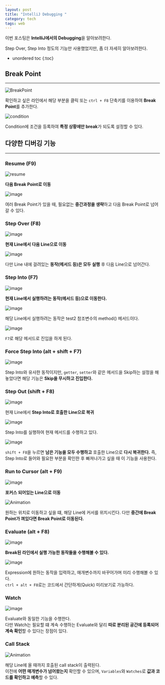 ```yaml
---
layout: post
title: "IntelliJ Debugging "
category: tech
tags: web
---
```


이번 포스팅은 **IntelliJ에서의 Debugging**을 알아보려한다.

Step Over, Step Into 정도의 기능만 사용했었지만, 좀 더 자세히 알아보려한다.

* unordered toc
{:toc}

## Break Point
---

![BreakPoint](https://user-images.githubusercontent.com/44282342/168419934-28b7f045-c55f-4cff-9346-9521404513f4.png)

확인하고 싶은 라인에서 해당 부분을 클릭 또는 `ctrl + F8` 단축키를 이용하여 **Break Point**를 추가한다.

![condition](https://user-images.githubusercontent.com/44282342/168420003-46b55247-5108-4f66-b9a3-099b599de381.png)

Condition에 조건을 등록하여 **특정 상황에만 break**가 되도록 설정할 수 있다.

## 다양한 디버깅 기능
---

### **Resume (F9)**

![resume](https://user-images.githubusercontent.com/44282342/168420098-c0b596b1-8031-40f2-91e0-1ad5274f4b67.png)

**다음 Break Point로 이동**

![image](https://user-images.githubusercontent.com/44282342/168420177-442a895b-877c-492b-a490-972800f64f97.png)

여러 Break Point가 있을 때, 필요없는 **중간과정을 생략**하고 다음 Break Point로 넘어갈 수 있다.

### **Step Over (F8)**

![image](https://user-images.githubusercontent.com/44282342/168420348-7f8b9ff0-bb2f-41b1-be87-b1d9636a377f.png)

**현재 Line에서 다음 Line으로 이동**

![image](https://user-images.githubusercontent.com/44282342/168420487-ffb5c73b-387f-4ae9-93a9-700381de07b9.png)

다만 Line 내에 걸려있는 **동작(메서드 등)은 모두 실행** 후 다음 Line으로 넘어간다.

### **Step Into (F7)**

![image](https://user-images.githubusercontent.com/44282342/168420567-11d07075-6d68-45c0-ab4c-13f21848311e.png)

**현재 Line에서 실행하려는 동작(메서드 등)으로 이동한다.**

![image](https://user-images.githubusercontent.com/44282342/168420657-ae6bec3d-314f-4d22-8f90-f2b6c777b5c1.png)

해당 Line에서 실행하려는 동작은 test2 참조변수의 method() 메서드이다.

![image](https://user-images.githubusercontent.com/44282342/168420674-82698095-f820-4035-9fe4-bfdce881f75a.png)

`F7`로 해당 메서드로 진입을 하게 된다.

### Force Step Into (alt + shift + F7)

![image](https://user-images.githubusercontent.com/44282342/168420764-c7d74c42-85eb-4c89-8194-22f6a82a2605.png)

Step Into와 유사한 동작이지만, `getter`, `setter`와 같은 메서드을 Skip하는 설정을 해놓았다면 해당 기능은 **Skip을 무시하고 진입한다.**

### Step Out (shift + F8)

![image](https://user-images.githubusercontent.com/44282342/168420855-340c8ba5-a4ff-4822-94be-b837155c0f6e.png)

현재 Line에서 **Step Into로 호출한 Line으로 복귀**

![image](https://user-images.githubusercontent.com/44282342/168420909-27b3e5bc-38e3-4a1c-ad7c-7eed3b7dd554.png)

Step Into를 실행하여 현재 메서드를 수행하고 있다.

![image](https://user-images.githubusercontent.com/44282342/168420990-129d703b-dd28-4997-8b7a-172d0591369a.png)

`shift + F8`을 누르면 **남은 기능을 모두 수행하고** 호출한 Line으로 **다시 복귀한다.** 
즉, Step Into로 들어와 필요한 부분을 확인한 후 빠져나가고 싶을 때 이 기능을 사용한다.

### Run to Cursor (alt + F9)

![image](https://user-images.githubusercontent.com/44282342/168421157-586051e1-ae71-47e6-8157-d391758c75f2.png)

**포커스 되어있는 Line으로 이동**

![Animation](https://user-images.githubusercontent.com/44282342/168421425-2750cdb9-51cf-4017-983f-eefc7b715317.gif)

원하는 위치로 이동하고 싶을 떄, 해당 Line에 커서를 위치시킨다. 다만 **중간에 Break Point가 껴있다면 Break Point로 이동된다.**

### Evaluate (alt + F8)

![image](https://user-images.githubusercontent.com/44282342/168421737-7bf1b2f3-73de-45e5-9239-3d0ce9c27bca.png)

**Break된 라인에서 실행 가능한 동작들을 수행해볼 수 있다.**

![image](https://user-images.githubusercontent.com/44282342/168421720-a3e9bfcd-0607-4441-858e-ec4934544ccb.png)

Expression에 원하는 동작을 입력하고, 매개변수까지 바꾸어가며 미리 수행해볼 수 있다.  
`ctrl + alt + F8`로는 코드에서 간단하게(Quick) 미리보기로 가능하다.

### Watch

![image](https://user-images.githubusercontent.com/44282342/168421833-d4cc8279-6b75-457d-876a-d7b9a217c968.png)

Evaluate와 동일한 기능을 수행한다.  
다만 Watch는 필요할 떄 계속 수행하는 Evaluate와 달리 **따로 분리된 공간에 등록되어 계속 확인**할 수 있다는 장점이 있다.

### Call Stack

![Animation](https://user-images.githubusercontent.com/44282342/168421945-fc11bac2-46d5-42e1-9bca-99d334364dc0.gif)

해당 Line에 올 때까지 호출된 call stack이 출력된다.  
이전에 **어떤 매개변수가 넘어왔는지** 확인할 수 있으며, `Variables`와 `Watches`로 **값과 코드를 확인하고 예측**할 수 있다.